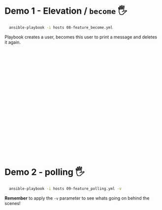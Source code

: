 # Demo 1 - Elevation / `become` 🖐

```bash
  ansible-playbook -i hosts 08-feature_become.yml
```
Playbook creates a user, becomes this user to print a message and deletes it again.


<br/><br/><br/><br/><br/><br/><br/><br/><br/><br/>
<br/><br/><br/><br/><br/><br/><br/><br/><br/><br/>

# Demo 2 - polling 🖐

```bash
  ansible-playbook -i hosts 09-feature_polling.yml -v
```

**Remember** to apply the `-v` parameter to see whats going on behind the scenes!

